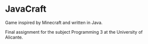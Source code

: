 # JavaCraft
Game inspired by Minecraft and written in Java.

Final assignment for the subject Programming 3 at the University of Alicante.
